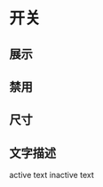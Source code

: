# 开关

## 展示

<y-switch></y-switch>

## 禁用

<y-switch disabled></y-switch>

## 尺寸

<y-switch size="large"></y-switch>
<y-switch></y-switch>
<y-switch size="small"></y-switch>

## 文字描述

<y-switch>
  <span slot="active">active text</span>
  <span slot="inactive">inactive text</span>
</y-switch>
